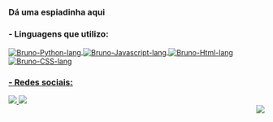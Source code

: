 ### Dá uma espiadinha aqui

### - Linguagens que utilizo:

<div>
  <a href=https://github.com/Macedopy>
  <img align="center" alt="Bruno-Python-lang" src=https://img.shields.io/badge/Python-3776AB?style=for-the-badge&logo=python&logoColor=white>
  <img align="center" alt="Bruno-Javascript-lang" src=https://img.shields.io/badge/JavaScript-323330?style=for-the-badge&logo=javascript&logoColor=F7DF1E>
  <img align="center" alt="Bruno-Html-lang" src=https://img.shields.io/badge/HTML5-E34F26?style=for-the-badge&logo=html5&logoColor=white>
  <img align="center" alt="Bruno-CSS-lang" src=https://img.shields.io/badge/CSS3-1572B6?style=for-the-badge&logo=css3&logoColor=white>
</div>


### - Redes sociais: 

<div>
  <a href=https://www.linkedin.com/in/bruno-macedo-lemos/>
    <img src=https://img.shields.io/badge/LinkedIn-0077B5?style=for-the-badge&logo=linkedin&logoColor=white>
  <a href=mailto:brunomacedolemos15@gmail.com>
    <img src=https://img.shields.io/badge/Gmail-D14836?style=for-the-badge&logo=gmail&logoColor=white>
</div>
  
<div>
  <img align="right" src=https://tenor.com/view/cat-computer-typing-fast-gif-5368357>
</div>
  

